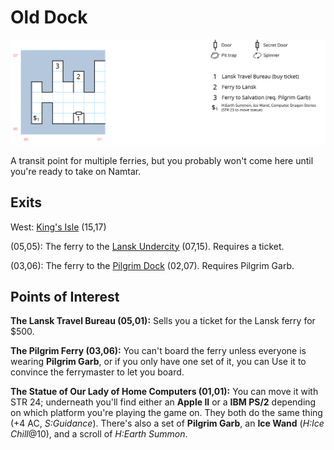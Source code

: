 # Old Dock

[![map](old-dock.svg)](old-dock.svg)

A transit point for multiple ferries, but you probably won't come here until you're ready to take on Namtar.

## Exits

West: [King's Isle](dilmun.md) (15,17)

(05,05): The ferry to the [Lansk Undercity](lansk-undercity.md) (07,15). Requires a ticket.

(03,06): The ferry to the [Pilgrim Dock](pilgrim-dock.md) (02,07). Requires Pilgrim Garb.

## Points of Interest

**The Lansk Travel Bureau (05,01):** Sells you a ticket for the Lansk ferry for $500.

**The Pilgrim Ferry (03,06):** You can't board the ferry unless everyone is wearing **Pilgrim Garb**, or if you only have one set of it, you can Use it to convince the ferrymaster to let you board.

**The Statue of Our Lady of Home Computers (01,01):** You can move it with STR 24; underneath you'll find either an **Apple II** or a **IBM PS/2** depending on which platform you're playing the game on. They both do the same thing (+4 AC, *S:Guidance*). There's also a set of **Pilgrim Garb**, an **Ice Wand** (*H:Ice Chill*@10), and a scroll of *H:Earth Summon*.
